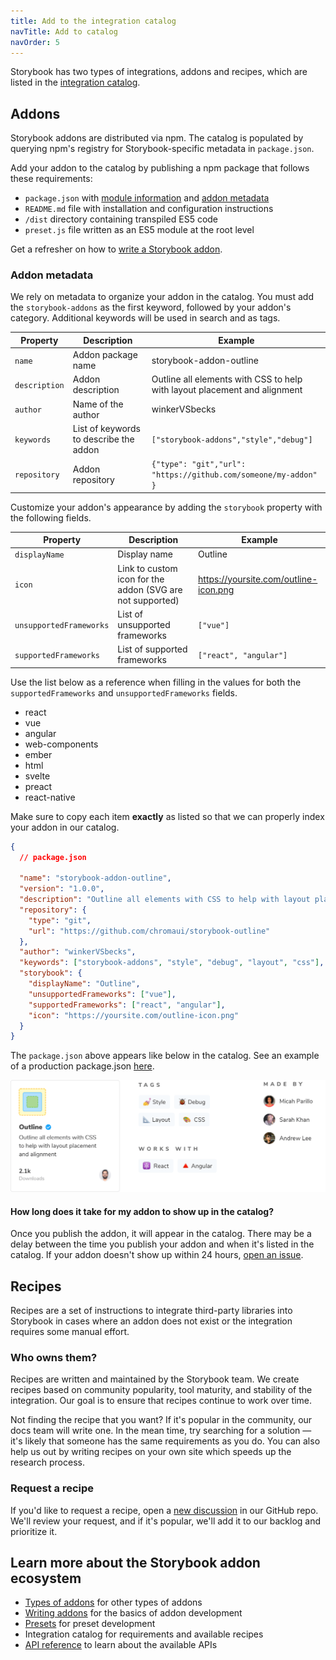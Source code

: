 ```yaml
---
title: Add to the integration catalog
navTitle: Add to catalog
navOrder: 5
---
```


Storybook has two types of integrations, addons and recipes, which are listed in the [integration catalog](https://storybook.js.org/integrations/).

## Addons

Storybook addons are distributed via npm. The catalog is populated by querying npm's registry for Storybook-specific metadata in `package.json`.

Add your addon to the catalog by publishing a npm package that follows these requirements:

- `package.json` with [module information](./writing-addons.md#get-started) and [addon metadata](#addon-metadata)
- `README.md` file with installation and configuration instructions
- `/dist` directory containing transpiled ES5 code
- `preset.js` file written as an ES5 module at the root level

<Callout variant="info" icon="💡">

Get a refresher on how to [write a Storybook addon](./writing-addons.md).

</Callout>

### Addon metadata

We rely on metadata to organize your addon in the catalog. You must add the <code>storybook-addons</code> as the first keyword, followed by your addon's category. Additional keywords will be used in search and as tags.

| Property      | Description                            | Example                                                                   |
| ------------- | -------------------------------------- | ------------------------------------------------------------------------- |
| `name`        | Addon package name                     | storybook-addon-outline                                                   |
| `description` | Addon description                      | Outline all elements with CSS to help with layout placement and alignment |
| `author`      | Name of the author                     | winkerVSbecks                                                             |
| `keywords`    | List of keywords to describe the addon | `["storybook-addons","style","debug"]`                                    |
| `repository`  | Addon repository                       | `{"type": "git","url": "https://github.com/someone/my-addon" }`           |

Customize your addon's appearance by adding the `storybook` property with the following fields.

| Property                | Description                                               | Example                               |
| ----------------------- | --------------------------------------------------------- | ------------------------------------- |
| `displayName`           | Display name                                              | Outline                               |
| `icon`                  | Link to custom icon for the addon (SVG are not supported) | https://yoursite.com/outline-icon.png |
| `unsupportedFrameworks` | List of unsupported frameworks                            | `["vue"]`                             |
| `supportedFrameworks`   | List of supported frameworks                              | `["react", "angular"]`                |

Use the list below as a reference when filling in the values for both the `supportedFrameworks` and `unsupportedFrameworks` fields.

- react
- vue
- angular
- web-components
- ember
- html
- svelte
- preact
- react-native

<Callout variant="info" icon="💡">

Make sure to copy each item **exactly** as listed so that we can properly index your addon in our catalog.

</Callout>

```json
{
  // package.json

  "name": "storybook-addon-outline",
  "version": "1.0.0",
  "description": "Outline all elements with CSS to help with layout placement and alignment",
  "repository": {
    "type": "git",
    "url": "https://github.com/chromaui/storybook-outline"
  },
  "author": "winkerVSbecks",
  "keywords": ["storybook-addons", "style", "debug", "layout", "css"],
  "storybook": {
    "displayName": "Outline",
    "unsupportedFrameworks": ["vue"],
    "supportedFrameworks": ["react", "angular"],
    "icon": "https://yoursite.com/outline-icon.png"
  }
}
```

The `package.json` above appears like below in the catalog. See an example of a production package.json [here](https://github.com/chromaui/storybook-outline/blob/main/package.json).

![Storybook addon in the catalog](./addon-display.png)

#### How long does it take for my addon to show up in the catalog?

Once you publish the addon, it will appear in the catalog. There may be a delay between the time you publish your addon and when it's listed in the catalog. If your addon doesn't show up within 24 hours, [open an issue](https://github.com/storybookjs/frontpage/issues).

## Recipes

Recipes are a set of instructions to integrate third-party libraries into Storybook in cases where an addon does not exist or the integration requires some manual effort.

### Who owns them?

Recipes are written and maintained by the Storybook team. We create recipes based on community popularity, tool maturity, and stability of the integration. Our goal is to ensure that recipes continue to work over time.

Not finding the recipe that you want? If it's popular in the community, our docs team will write one. In the mean time, try searching for a solution — it's likely that someone has the same requirements as you do. You can also help us out by writing recipes on your own site which speeds up the research process.

### Request a recipe

If you'd like to request a recipe, open a [new discussion](https://github.com/storybookjs/storybook/discussions/new?category=ideas) in our GitHub repo. We'll review your request, and if it's popular, we'll add it to our backlog and prioritize it.

## Learn more about the Storybook addon ecosystem

- [Types of addons](./addon-types.md) for other types of addons
- [Writing addons](./writing-addons.md) for the basics of addon development
- [Presets](./writing-presets.md) for preset development
- Integration catalog for requirements and available recipes
- [API reference](./addons-api.md) to learn about the available APIs
